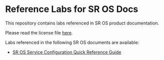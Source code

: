 # Reference Labs for SR OS Docs

This repository contains labs referenced in SR OS product documentation.

Please read the license file [here](./LICENSE).

Labs referenced in the following SR OS documents are available:

- [SR OS Service Configuration Quick Reference Guide](./service_config_qrg)
